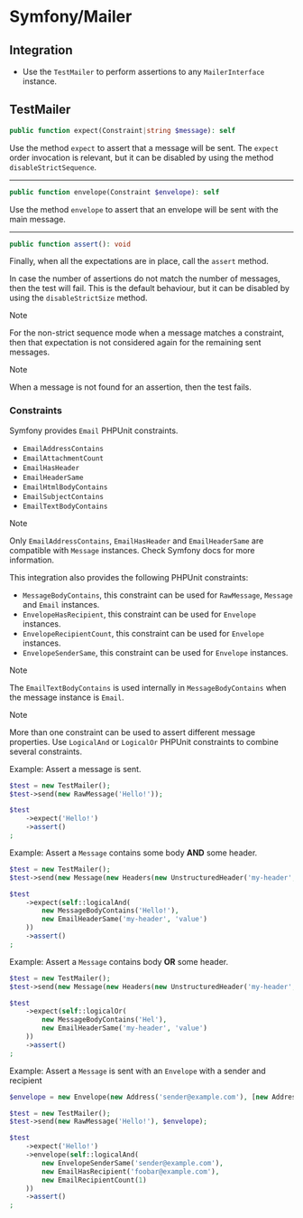 # Symfony/Mailer

## Integration

- Use the `TestMailer` to perform assertions to any `MailerInterface` instance.

## TestMailer

```php
public function expect(Constraint|string $message): self
```

Use the method `expect` to assert that a message will be sent. The `expect` order invocation is relevant,
but it can be disabled by using the method `disableStrictSequence`.

---

```php
public function envelope(Constraint $envelope): self
```

Use the method `envelope` to assert that an envelope will be sent with the main message.

---

```php
public function assert(): void
```

Finally, when all the expectations are in place, call the `assert` method.

In case the number of assertions do not match the number of messages, then the test will fail.
This is the default behaviour, but it can be disabled by using the `disableStrictSize` method.

> [!NOTE]
> For the non-strict sequence mode when a message matches a constraint, then that expectation is not considered
> again for the remaining sent messages.

> [!NOTE]
> When a message is not found for an assertion, then the test fails.

### Constraints

Symfony provides `Email` PHPUnit constraints.

- `EmailAddressContains`
- `EmailAttachmentCount`
- `EmailHasHeader`
- `EmailHeaderSame`
- `EmailHtmlBodyContains`
- `EmailSubjectContains`
- `EmailTextBodyContains`

> [!NOTE]
> Only `EmailAddressContains`, `EmailHasHeader` and `EmailHeaderSame` are compatible with `Message` instances.
> Check Symfony docs for more information.

This integration also provides the following PHPUnit constraints:

- `MessageBodyContains`, this constraint can be used for `RawMessage`, `Message` and `Email` instances.
- `EnvelopeHasRecipient`, this constraint can be used for `Envelope` instances.
- `EnvelopeRecipientCount`, this constraint can be used for `Envelope` instances.
- `EnvelopeSenderSame`, this constraint can be used for `Envelope` instances.

> [!NOTE]
> The `EmailTextBodyContains` is used internally in `MessageBodyContains` when the message instance is `Email`.

> [!NOTE]
> More than one constraint can be used to assert different message properties.
> Use `LogicalAnd` or `LogicalOr` PHPUnit constraints to combine several constraints.

Example: Assert a message is sent.

```php
$test = new TestMailer();
$test->send(new RawMessage('Hello!'));

$test
    ->expect('Hello!')
    ->assert()
;
```

Example: Assert a `Message` contains some body **AND** some header.

```php
$test = new TestMailer();
$test->send(new Message(new Headers(new UnstructuredHeader('my-header', 'value')), new TextPart('Hello!')));

$test
    ->expect(self::logicalAnd(
        new MessageBodyContains('Hello!'),
        new EmailHeaderSame('my-header', 'value')
    ))
    ->assert()
;
```

Example: Assert a `Message` contains body **OR** some header.

```php
$test = new TestMailer();
$test->send(new Message(new Headers(new UnstructuredHeader('my-header', 'value')), new TextPart('Hello!')));

$test
    ->expect(self::logicalOr(
        new MessageBodyContains('Hel'),
        new EmailHeaderSame('my-header', 'value')
    ))
    ->assert()
;
```

Example: Assert a `Message` is sent with an `Envelope` with a sender and recipient

```php
$envelope = new Envelope(new Address('sender@example.com'), [new Address('foobar@example.com')]);

$test = new TestMailer();
$test->send(new RawMessage('Hello!'), $envelope);

$test
    ->expect('Hello!')
    ->envelope(self::logicalAnd(
        new EnvelopeSenderSame('sender@example.com'),
        new EmailHasRecipient('foobar@example.com'),
        new EmailRecipientCount(1)
    ))
    ->assert()
;
```
